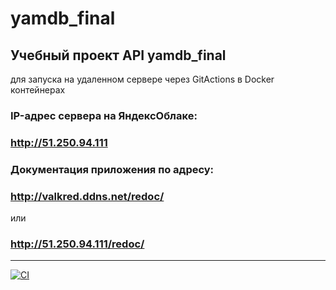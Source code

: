 # yamdb_final

## Учебный проект API yamdb_final 
для запуска на удаленном сервере
через GitActions в Docker контейнерах

### IP-адрес сервера на ЯндексОблаке:
### http://51.250.94.111

### Документация приложения по адресу:
### http://valkred.ddns.net/redoc/
или
### http://51.250.94.111/redoc/   
---

  
[![CI](https://github.com/KrasnovValentin/yamdb_final/actions/workflows/yamdb_workflow.yml/badge.svg)](https://github.com/KrasnovValentin/yamdb_final/actions/workflows/yamdb_workflow.yml)

